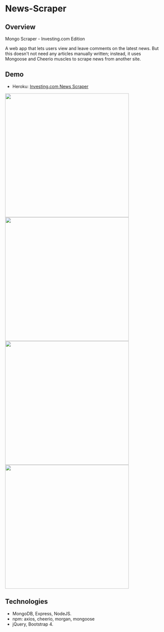 # News-Scraper

## Overview
Mongo Scraper - Investing.com Edition

A web app that lets users view and leave comments on the latest news. But this doesn't not need any articles manually written; instead, it uses Mongoose and Cheerio muscles to scrape news from another site. 

## Demo
* Heroku: [Investing.com News Scraper](https://newsforever.herokuapp.com)

<img src="https://i.ibb.co/rFHzPr2/home.png" width="400"/><img src="https://i.ibb.co/Xk8h4mx/home-Articles.png" width="400"/>
<img src="https://i.ibb.co/NKp244R/savedpage.png" width="400"/><img src="https://i.ibb.co/mG81gdL/saved-Articles.png" width="400"/>


## Technologies
* MongoDB, Express, NodeJS.
* npm: axios, cheerio, morgan, mongoose
* jQuery, Bootstrap 4.
